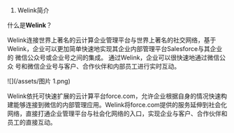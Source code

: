 1. Welink简介

什么是**Welink**？



Welink连接世界上著名的云计算企业管理平台与世界上著名的社交网络，基于Welink，企业可以更加简单快速地实现其企业内部管理平台Salesforce与其企业的 微信公众号或企业号之间的集成。 通过Welink，企业可以很快速地通过微信公众 号和微信企业号与客户、合作伙伴和内部员工进行实时互动。



![](/assets/图片 1.png)





Welink依托可快速扩展的云计算平台force.com，允许企业根据自身的情况快速构 建能够连接到微信的内部管理应用。Welink将force.com提供的服务延伸到社会化 网络，直接打通企业管理平台与社会化网络的入口，实现企业与客户、合作伙伴和 员工的直接互动。

